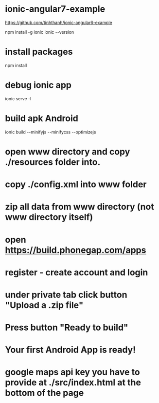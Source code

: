 # ionic-angular7-example

https://github.com/tinhthanh/ionic-angular6-example

npm install -g ionic
ionic --version

# install packages
npm install

# debug ionic app
ionic serve -l

# build apk Android
ionic build --minifyjs --minifycss --optimizejs

# open www directory and copy ./resources folder into.
# copy ./config.xml into www folder
# zip all data from www directory (not www directory itself)

# open https://build.phonegap.com/apps
# register - create account and login
# under private tab click button "Upload a .zip file"
# Press button "Ready to build"
# Your first Android App is ready!

# google maps api key you have to provide at ./src/index.html at the bottom of the page
# <script type="text/javascript" src="https://maps.googleapis.com/maps/api/js?sensor=false&libraries=places&key=GOOGLE_MAPS_API_KEY">
# </script>

